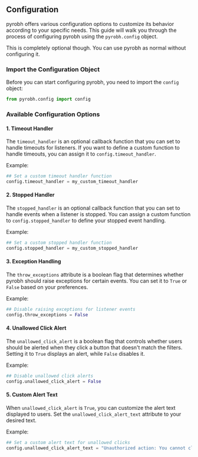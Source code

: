 ## Configuration

pyrobh offers various configuration options to customize its behavior according to your specific needs. This guide will walk you through the process of configuring pyrobh using the `pyrobh.config` object.

This is completely optional though. You can use pyrobh as normal without configuring it.

### Import the Configuration Object

Before you can start configuring pyrobh, you need to import the `config` object:

```python
from pyrobh.config import config
```

### Available Configuration Options

#### 1. Timeout Handler

The `timeout_handler` is an optional callback function that you can set to handle timeouts for listeners. If you want to define a custom function to handle timeouts, you can assign it to `config.timeout_handler`.

Example:

```python
## Set a custom timeout handler function
config.timeout_handler = my_custom_timeout_handler
```

#### 2. Stopped Handler

The `stopped_handler` is an optional callback function that you can set to handle events when a listener is stopped. You can assign a custom function to `config.stopped_handler` to define your stopped event handling.

Example:

```python
## Set a custom stopped handler function
config.stopped_handler = my_custom_stopped_handler
```

#### 3. Exception Handling

The `throw_exceptions` attribute is a boolean flag that determines whether pyrobh should raise exceptions for certain events. You can set it to `True` or `False` based on your preferences.

Example:

```python
## Disable raising exceptions for listener events
config.throw_exceptions = False
```

#### 4. Unallowed Click Alert

The `unallowed_click_alert` is a boolean flag that controls whether users should be alerted when they click a button that doesn't match the filters. Setting it to `True` displays an alert, while `False` disables it.

Example:

```python
## Disable unallowed click alerts
config.unallowed_click_alert = False
```

#### 5. Custom Alert Text

When `unallowed_click_alert` is `True`, you can customize the alert text displayed to users. Set the `unallowed_click_alert_text` attribute to your desired text.

Example:

```python
## Set a custom alert text for unallowed clicks
config.unallowed_click_alert_text = "Unauthorized action: You cannot click this button."
```